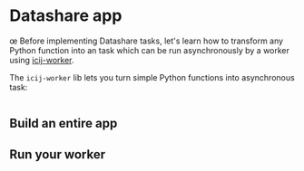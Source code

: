 # Datashare app

œ
Before implementing Datashare tasks, let's learn how to transform any Python function into an task which can be run asynchronously by a worker using [icij-worker](https://github.com/ICIJ/icij-python/tree/main/icij-worker).

The `icij-worker` lib lets you turn simple Python functions into asynchronous task: 

```python

```

## Build an entire app

## Run your worker
